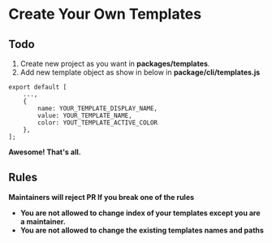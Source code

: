 # Create Your Own Templates

## Todo

1. Create new project as you want in **packages/templates**.
2. Add new template object as show in below in **package/cli/templates.js**
```
export default [
    ...,
	{ 
        name: YOUR_TEMPLATE_DISPLAY_NAME, 
        value: YOUR_TEMPLATE_NAME, 
        color: YOUT_TEMPLATE_ACTIVE_COLOR
    },
];
```
**Awesome! That's all.**

## Rules

**Maintainers will reject PR If you break one of the rules**
- **You are not allowed to change index of your templates except you are a maintainer.**
- **You are not allowed to change the existing templates names and paths**
